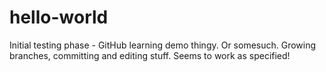 # hello-world
Initial testing phase - GitHub learning demo thingy. Or somesuch.
Growing branches, committing and editing stuff. Seems to work as specified!
